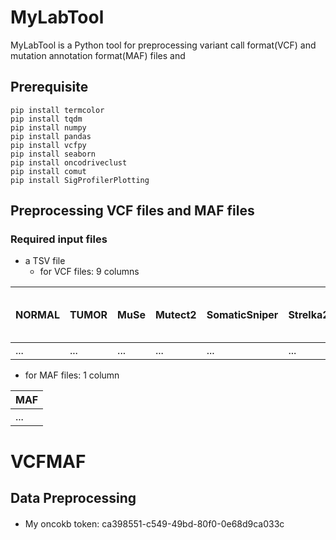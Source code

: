 # MyLabTool
MyLabTool is a Python tool for preprocessing variant call format(VCF) and mutation annotation format(MAF) files and 

## Prerequisite
```shell
pip install termcolor
pip install tqdm
pip install numpy
pip install pandas
pip install vcfpy
pip install seaborn
pip install oncodriveclust
pip install comut
pip install SigProfilerPlotting
```
## Preprocessing VCF files and MAF files
### Required input files
* a TSV file
   * for VCF files: 9 columns					

| NORMAL | TUMOR | MuSe | Mutect2 | SomaticSniper | Strelka2 | VarScan2 | At Least # CALLS | At Most # REJECT |
| ------ | ----- | ---- | ------- | ------------- | -------- | -------- | ---------------- | ---------------- |
| ...    | ...   | ...  | ...     | ...           | ...      | ...      | ...              | ...              |
  * for MAF files: 1 column 

| MAF |
| --- |
| ... |




# VCFMAF

## Data Preprocessing

####
* My oncokb token: ca398551-c549-49bd-80f0-0e68d9ca033c